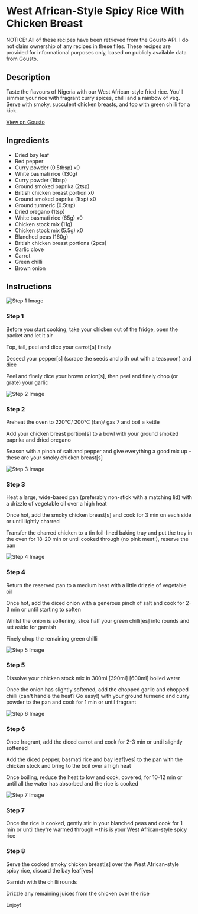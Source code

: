# West African-Style Spicy Rice With Chicken Breast

NOTICE: All of these recipes have been retrieved from the Gousto API. I do not claim ownership of any recipes in these files. These recipes are provided for informational purposes only, based on publicly available data from Gousto.

## Description

Taste the flavours of Nigeria with our West African-style fried rice. You'll simmer your rice with fragrant curry spices, chilli and a rainbow of veg. Serve with smoky, succulent chicken breasts, and top with green chilli for a kick. 


[View on Gousto](https://www.gousto.co.uk/recipes/cookbook/west-african-style-spicy-rice-with-smoky-chicken-breast)

## Ingredients

- Dried bay leaf
- Red pepper
- Curry powder (0.5tbsp) x0
- White basmati rice (130g)
- Curry powder (1tbsp)
- Ground smoked paprika (2tsp)
- British chicken breast portion x0
- Ground smoked paprika (1tsp) x0
- Ground turmeric (0.5tsp)
- Dried oregano (1tsp)
- White basmati rice (65g) x0
- Chicken stock mix (11g)
- Chicken stock mix (5.5g) x0
- Blanched peas (160g)
- British chicken breast portions (2pcs)
- Garlic clove
- Carrot
- Green chilli
- Brown onion

## Instructions

![Step 1 Image](https://production-media.gousto.co.uk/cms/recipe-step-image/step-1-1689672777079-x200.jpg)

### Step 1

Before you start cooking, take your chicken out of the fridge, open the packet and let it air

Top, tail, peel and dice your carrot[s] finely

Deseed your pepper[s] (scrape the seeds and pith out with a teaspoon) and dice

Peel and finely dice your brown onion[s], then peel and finely chop (or grate) your garlic

![Step 2 Image](https://production-media.gousto.co.uk/cms/recipe-step-image/step-2-1689672781073-x200.jpg)

### Step 2

Preheat the oven to 220°C/ 200°C (fan)/ gas 7 and boil a kettle

Add your chicken breast portion[s] to a bowl with your ground smoked paprika and dried oregano

Season with a pinch of salt and pepper and give everything a good mix up – these are your smoky chicken breast[s]

![Step 3 Image](https://production-media.gousto.co.uk/cms/recipe-step-image/step-3-1689672785902-x200.jpg)

### Step 3

Heat a large, wide-based pan (preferably non-stick with a matching lid)  with a drizzle of vegetable oil over a high heat

Once hot, add the smoky chicken breast[s] and cook for 3 min on each side or until lightly charred

Transfer the charred chicken to a tin foil-lined baking tray and put the tray in the oven for 18-20 min or until cooked through (no pink meat!), reserve the pan

![Step 4 Image](https://production-media.gousto.co.uk/cms/recipe-step-image/step-4-1689672789051-x200.jpg)

### Step 4

Return the reserved pan to a medium heat with a little drizzle of vegetable oil

Once hot, add the diced onion with a generous pinch of salt and cook for 2-3 min or until starting to soften

Whilst the onion is softening, slice half your<span class="text-danger"> </span>green chilli[es] into rounds and set aside for garnish

Finely chop the remaining green chilli

![Step 5 Image](https://production-media.gousto.co.uk/cms/recipe-step-image/step-5-1689672793548-x200.jpg)

### Step 5

Dissolve your chicken stock mix in 300ml <span class="text-purple">[390ml]</span><span class="text-danger"> [600ml] </span>boiled water

Once the onion has slightly softened, add the chopped garlic and chopped chilli (can't handle the heat? Go easy!) with your ground turmeric and curry powder to the pan and cook for 1 min or until fragrant

![Step 6 Image](https://production-media.gousto.co.uk/cms/recipe-step-image/step-6-1689672797622-x200.jpg)

### Step 6

Once fragrant, add the diced carrot and cook for 2-3 min or until slightly softened

Add the diced pepper, basmati rice and bay leaf[ves]<span class="text-danger"> </span>to the pan with the chicken stock and bring to the boil over a high heat

Once boiling, reduce the heat to low and cook, covered, for 10-12 min or until all the water has absorbed and the rice is cooked

![Step 7 Image](https://production-media.gousto.co.uk/cms/recipe-step-image/step-7-1689672801713-x200.jpg)

### Step 7

Once the rice is cooked, gently stir in your blanched peas and cook for 1 min or until they're warmed through – this is your West African-style spicy rice

### Step 8

Serve the cooked smoky chicken breast[s] over the West African-style spicy rice, discard the bay leaf[ves]

Garnish with the chilli rounds

Drizzle any remaining juices from the chicken over the rice

Enjoy!

